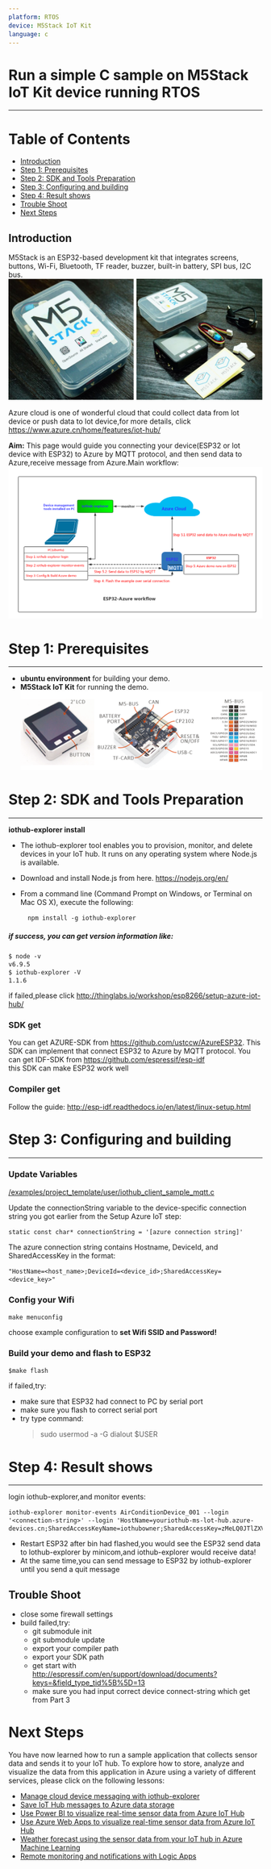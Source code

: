```yaml
---
platform: RTOS
device: M5Stack IoT Kit
language: c
---
```


Run a simple C sample on M5Stack IoT Kit device running RTOS
===
---


# Table of Contents
- [Introduction](#Introduction)
- [Step 1: Prerequisites](#Prerequisites)
- [Step 2: SDK and Tools Preparation](#Tools_prepare)
- [Step 3: Configuring and building](#Config_build)
- [Step 4: Result shows](#Results)
- [Trouble Shoot](#TroubleShoot)
- [Next Steps](#NextSteps)


<a name="Introduction"></a>
Introduction
------------------------------

M5Stack is an ESP32-based development kit that integrates screens, buttons, Wi-Fi, Bluetooth, TF reader, buzzer, built-in battery, SPI bus, I2C bus.
![](media/m5stack_starter_kit/PIC2.png)

Azure cloud is one of wonderful cloud that could collect data from lot device or push data to lot device,for more details, click https://www.azure.cn/home/features/iot-hub/

 **Aim:** This page would guide you connecting your device(ESP32 or lot device with ESP32) to Azure by MQTT protocol, and then send data to Azure,receive message from Azure.Main workflow:
![](media/m5stack_starter_kit/PIC18.png)


<a name="Prerequisites"></a>
# Step 1: Prerequisites
 ------------------------------
- **ubuntu environment** for building your demo.
- **M5Stack IoT Kit** for running the demo.  
![](media/m5stack_starter_kit/PIC3.png)


<a name="Tools_prepare"></a>
# Step 2: SDK and Tools Preparation
 ------------------------------
 
  **iothub-explorer install**
 
 - The iothub-explorer tool enables you to provision, monitor, and delete devices in your IoT hub. It runs on any operating system where Node.js is available.

- Download and install Node.js from here.  https://nodejs.org/en/
- From a command line (Command Prompt on Windows, or Terminal on Mac OS X), execute the following:
  ```
    npm install -g iothub-explorer
  ```
##### if success, you can get version information like:
```shell
$ node -v
v6.9.5
$ iothub-explorer -V
1.1.6
```
if failed,please click http://thinglabs.io/workshop/esp8266/setup-azure-iot-hub/

### SDK get
You can get AZURE-SDK from https://github.com/ustccw/AzureESP32. This SDK can implement that connect ESP32 to Azure by MQTT protocol. You can get IDF-SDK from https://github.com/espressif/esp-idf  
this SDK can make ESP32 work well  

### Compiler get
Follow the guide: http://esp-idf.readthedocs.io/en/latest/linux-setup.html

<a name="Config_build"></a>
# Step 3: Configuring and building
 ------------------------------
###  Update Variables
[/examples/project_template/user/iothub_client_sample_mqtt.c](#)

Update the connectionString variable to the device-specific connection string you got earlier from the Setup Azure IoT step:
```
static const char* connectionString = '[azure connection string]'
```
The azure connection string contains Hostname, DeviceId, and SharedAccessKey in the format:
```
"HostName=<host_name>;DeviceId=<device_id>;SharedAccessKey=<device_key>"
 ```
### Config your Wifi
 ```
 make menuconfig
 ```
 choose example configuration to **set Wifi SSID and Password!**

### Build your demo and flash to ESP32
 ```
 $make flash
 ```
 if failed,try:
 - make sure that ESP32 had connect to PC by serial port
 - make sure you flash to correct serial port
 - try type command:
   > sudo usermod -a -G dialout $USER

<a name="Results"></a>
# Step 4: Result shows
 ------------------------------
login iothub-explorer,and monitor events:
```
iothub-explorer monitor-events AirConditionDevice_001 --login '<connection-string>' --login 'HostName=youriothub-ms-lot-hub.azure-devices.cn;SharedAccessKeyName=iothubowner;SharedAccessKey=zMeLQ0JTlZXVcHBVOwRFVmlFtcCz+CtbDpUPBWexbIY='
```
-  Restart ESP32 after bin had flashed,you would see the ESP32 send data to lothub-explorer by minicom,and iothub-explorer would receive data!
- At the same time,you can send message to ESP32 by iothub-explorer until you send a quit message

<a name="TroubleShoot"></a>
Trouble Shoot
 ------------------------------
 - close some firewall settings
 - build failed,try:
   - git submodule init
   - git submodule update
   - export your compiler path
   - export your SDK path
   - get start with http://espressif.com/en/support/download/documents?keys=&field_type_tid%5B%5D=13
   - make sure you had input correct device connect-string which get from Part 3

<a name="NextSteps"></a>
# Next Steps

You have now learned how to run a sample application that collects sensor data and sends it to your IoT hub. To explore how to store, analyze and visualize the data from this application in Azure using a variety of different services, please click on the following lessons:

-   [Manage cloud device messaging with iothub-explorer]
-   [Save IoT Hub messages to Azure data storage]
-   [Use Power BI to visualize real-time sensor data from Azure IoT Hub]
-   [Use Azure Web Apps to visualize real-time sensor data from Azure IoT Hub]
-   [Weather forecast using the sensor data from your IoT hub in Azure Machine Learning]
-   [Remote monitoring and notifications with Logic Apps]   

[Manage cloud device messaging with iothub-explorer]: https://docs.microsoft.com/en-us/azure/iot-hub/iot-hub-explorer-cloud-device-messaging
[Save IoT Hub messages to Azure data storage]: https://docs.microsoft.com/en-us/azure/iot-hub/iot-hub-store-data-in-azure-table-storage
[Use Power BI to visualize real-time sensor data from Azure IoT Hub]: https://docs.microsoft.com/en-us/azure/iot-hub/iot-hub-live-data-visualization-in-power-bi
[Use Azure Web Apps to visualize real-time sensor data from Azure IoT Hub]: https://docs.microsoft.com/en-us/azure/iot-hub/iot-hub-live-data-visualization-in-web-apps
[Weather forecast using the sensor data from your IoT hub in Azure Machine Learning]: https://docs.microsoft.com/en-us/azure/iot-hub/iot-hub-weather-forecast-machine-learning
[Remote monitoring and notifications with Logic Apps]: https://docs.microsoft.com/en-us/azure/iot-hub/iot-hub-monitoring-notifications-with-azure-logic-apps
[setup-devbox-linux]: https://github.com/Azure/azure-iot-sdk-c/blob/master/doc/devbox_setup.md
[lnk-setup-iot-hub]: ../../setup_iothub.md
[lnk-manage-iot-hub]: ../../manage_iot_hub.md

